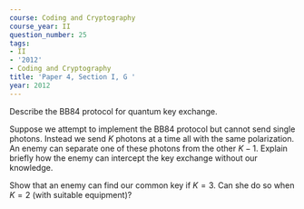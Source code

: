 ```yaml
---
course: Coding and Cryptography
course_year: II
question_number: 25
tags:
- II
- '2012'
- Coding and Cryptography
title: 'Paper 4, Section I, G '
year: 2012
---
```




Describe the BB84 protocol for quantum key exchange.

Suppose we attempt to implement the BB84 protocol but cannot send single photons. Instead we send $K$ photons at a time all with the same polarization. An enemy can separate one of these photons from the other $K-1$. Explain briefly how the enemy can intercept the key exchange without our knowledge.

Show that an enemy can find our common key if $K=3$. Can she do so when $K=2$ (with suitable equipment)?